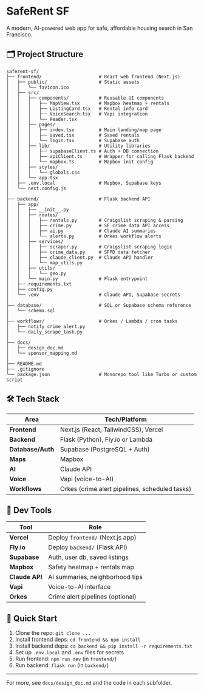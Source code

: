 # SafeRent SF

A modern, AI-powered web app for safe, affordable housing search in San Francisco.

## 🗂️ Project Structure

```
saferent-sf/
├── frontend/                     # React web frontend (Next.js)
│   ├── public/                   # Static assets
│   │   └── favicon.ico
│   ├── src/
│   │   ├── components/           # Reusable UI components
│   │   │   ├── MapView.tsx       # Mapbox heatmap + rentals
│   │   │   ├── ListingCard.tsx   # Rental info card
│   │   │   ├── VoiceSearch.tsx   # Vapi integration
│   │   │   └── Header.tsx
│   │   ├── pages/
│   │   │   ├── index.tsx         # Main landing/map page
│   │   │   ├── saved.tsx         # Saved rentals
│   │   │   └── login.tsx         # Supabase auth
│   │   ├── lib/                  # Utility libraries
│   │   │   ├── supabaseClient.ts # Auth + DB connection
│   │   │   ├── apiClient.ts      # Wrapper for calling Flask backend
│   │   │   └── mapbox.ts         # Mapbox init config
│   │   ├── styles/
│   │   │   └── globals.css
│   │   └── app.tsx
│   ├── .env.local                # Mapbox, Supabase keys
│   └── next.config.js
│
├── backend/                      # Flask backend API
│   ├── app/
│   │   ├── __init__.py
│   │   ├── routes/
│   │   │   ├── rentals.py        # Craigslist scraping & parsing
│   │   │   ├── crime.py          # SF crime data API access
│   │   │   ├── ai.py             # Claude AI summaries
│   │   │   └── alerts.py         # Orkes workflow alerts
│   │   ├── services/
│   │   │   ├── scraper.py        # Craigslist scraping logic
│   │   │   ├── crime_data.py     # SFPD data fetcher
│   │   │   ├── claude_client.py  # Claude API handler
│   │   │   └── map_utils.py
│   │   ├── utils/
│   │   │   └── geo.py
│   │   └── main.py               # Flask entrypoint
│   ├── requirements.txt
│   ├── config.py
│   └── .env                      # Claude API, Supabase secrets
│
├── database/                     # SQL or Supabase schema reference
│   └── schema.sql
│
├── workflows/                    # Orkes / Lambda / cron tasks
│   ├── notify_crime_alert.py
│   └── daily_scrape_task.py
│
├── docs/
│   ├── design_doc.md
│   └── sponsor_mapping.md
│
├── README.md
├── .gitignore
└── package.json                  # Monorepo tool like Turbo or custom script
```

## 🛠 Tech Stack

| Area              | Tech/Platform                                      |
| ----------------- | -------------------------------------------------- |
| **Frontend**      | Next.js (React, TailwindCSS), Vercel               |
| **Backend**       | Flask (Python), Fly.io or Lambda                   |
| **Database/Auth** | Supabase (PostgreSQL + Auth)                       |
| **Maps**          | Mapbox                                             |
| **AI**            | Claude API                                         |
| **Voice**         | Vapi (voice-to-AI)                                 |
| **Workflows**     | Orkes (crime alert pipelines, scheduled tasks)      |

## 🧪 Dev Tools

| Tool           | Role                             |
| -------------- | -------------------------------- |
| **Vercel**     | Deploy `frontend/` (Next.js app) |
| **Fly.io**     | Deploy `backend/` (Flask API)    |
| **Supabase**   | Auth, user db, saved listings    |
| **Mapbox**     | Safety heatmap + rentals map     |
| **Claude API** | AI summaries, neighborhood tips  |
| **Vapi**       | Voice-to-AI interface            |
| **Orkes**      | Crime alert pipelines (optional) |

## 🚀 Quick Start

1. Clone the repo: `git clone ...`
2. Install frontend deps: `cd frontend && npm install`
3. Install backend deps: `cd backend && pip install -r requirements.txt`
4. Set up `.env.local` and `.env` files for secrets
5. Run frontend: `npm run dev` (in `frontend/`)
6. Run backend: `flask run` (in `backend/`)

---

For more, see `docs/design_doc.md` and the code in each subfolder. 